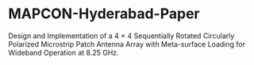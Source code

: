 # MAPCON-Hyderabad-Paper
Design and Implementation of a 4 × 4 Sequentially Rotated Circularly Polarized Microstrip Patch Antenna Array with Meta-surface Loading for Wideband Operation at 8.25 GHz.
